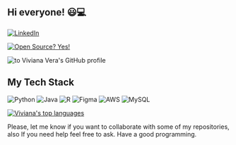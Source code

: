 ## Hi everyone! 😃💻
<a href="https://www.linkedin.com/in/vivianavera03/">
<img alt="LinkedIn" src="https://img.shields.io/badge/linkedin-%230077B5.svg?style=for-the-badge&logo=linkedin&logoColor=white"/>
</a>

[![Open Source? Yes!](https://badgen.net/badge/Open%20Source%20%3F/Yes%21/blue?icon=github)](https://github.com/Naereen/badges/)



![to Viviana Vera's GitHub profile](https://user-images.githubusercontent.com/33163800/126901109-903068ea-e4be-4117-8051-b1b34706583c.png)


## My Tech Stack


<img alt="Python" src="https://img.shields.io/badge/python-%2314354C.svg?style=for-the-badge&logo=python&logoColor=white"/> <img alt="Java" src="https://img.shields.io/badge/java-%23ED8B00.svg?style=for-the-badge&logo=java&logoColor=white"/> <img alt="R" src="https://img.shields.io/badge/r-%23276DC3.svg?style=for-the-badge&logo=r&logoColor=white"/> <img alt="Figma" src="https://img.shields.io/badge/figma-%23F24E1E.svg?style=for-the-badge&logo=figma&logoColor=white"/> <img alt="AWS" src="https://img.shields.io/badge/AWS-%23FF9900.svg?style=for-the-badge&logo=amazon-aws&logoColor=white"/> <img alt="MySQL" src="https://img.shields.io/badge/mysql-%2300f.svg?style=for-the-badge&logo=mysql&logoColor=white"/> 

[![Viviana's top languages](https://github-readme-stats.vercel.app/api/top-langs/?username=vivianavf&theme=blue-green)](https://github.com/vivianavf/github-readme-stats)



Please, let me know if you want to collaborate with some of my repositories, also If you need help feel free to ask. Have a good programming.
